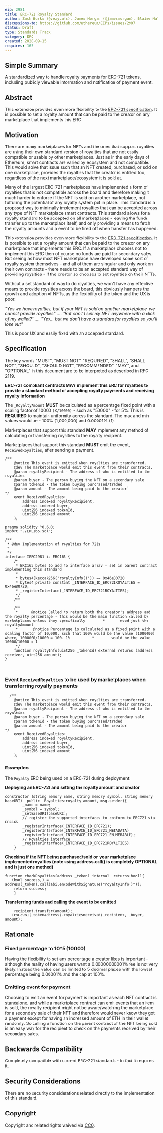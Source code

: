 ```yaml
---
eip: 2981
title: ERC-721 Royalty Standard
author: Zach Burks (@vexycats), James Morgan (@jamesmorgan), Blaine Malone (@blmalone)
discussions-to: https://github.com/ethereum/EIPs/issues/2907
status: Draft
type: Standards Track
category: ERC
created: 2020-09-15
requires: 165
---
```


## Simple Summary

A standardized way to handle royalty payments for ERC-721 tokens, including publicly viewable information and notification of payment event.

## Abstract

This extension provides even more flexibility to the [ERC-721 specification](./eip-721.md). It is possible to set a royalty amount that can be paid to the creator on any marketplace that implements this ERC


## Motivation
There are many marketplaces for NFTs and the ones that support royalties are using their own standard version of royalties that are not easily compatible or usable by other marketplaces. Just as in the early days of Ethereum, smart contracts are varied by ecosystem and not compatible. This would solve that issue such that an NFT created, purchased, or sold on one marketplace, provides the royalties that the creator is entitled too, regardless of the next marketplace/ecosystem it is sold at. 


Many of the largest ERC-721 marketplaces have implemented a form of royalties that is not compatible across the board and therefore making it much harder to enforce if the NFT is sold on another marketplace, not fulfulling the potential of any royalty system put in place. This standard is a proposed way to minimally implement royalties that can be accepted across any type of NFT marketplace smart contracts. This standard allows for a royalty standard to be accepted on all marketplaces - leaving the funds transfer up to the marketplace itself, and only providing a means to fetch the royalty amounts and a event to be fired off when transfer has happened.  

This extension provides even more flexibility to the [ERC-721 specification](./eip-721.md). It is possible to set a royalty amount that can be paid to the creator on any marketplace that implements this ERC. If a marketplace chooses not to implement this ERC then of course no funds are paid for secondary sales. But seeing as how most NFT marketplace have developed some sort of royalty system themselves - and all of them are singular and only work on their own contracts - there needs to be an accepted standard way of providing royalties - if the creator so chooses to set royalties on their NFTs.

Without a set standard of way to do royalties, we won't have any effective means to provide royalties across the board, this obviously hampers the growth and adoption of NFTs, as the flexibility of the token and the UX is poor. 

*"Yes we have royalties, but if your NFT is sold on another marketplace, we cannot provide royalties" .... "But can't I sell my NFT anywhere with a click of my wallet?" .... "Yes... but we don't have a standard for royalties so you'll lose out"*

This is poor UX and easily fixed with an accepted standard. 

## Specification

The key words "MUST", "MUST NOT", "REQUIRED", "SHALL", "SHALL
NOT", "SHOULD", "SHOULD NOT", "RECOMMENDED", "MAY", and
"OPTIONAL" in this document are to be interpreted as described in
RFC 2119.

**ERC-721 compliant contracts MAY implement this ERC for royalties to provide a standard method of accepting royalty payments and receiving royalty information**

The `_RoyaltyAmount` **MUST** be calculated as a percentage fixed point with a scaling factor of 10000 `(X/10000)` - such as "50000" - for 5%. This is **REQUIRED** to maintain uniformity across the standard. The max and min values would be - 100% (1,000,000) and 0.00001% (1).

Marketplaces that support this standard **MAY** implement any method of calculating or transferring royalties to the royalty recipient.

Marketplaces that support this standard **MUST** emit the event, `ReceivedRoyalties`, after sending a payment. 

```solidity
/**
    @notice This event is emitted when royalties are transferred.
    @dev The marketplace would emit this event from their contracts. 
    @param royaltyRecipient - The address of who is entitled to the royalties
    @param buyer - The person buying the NFT on a secondary sale
    @param tokenId - the token buying purchased/traded
    @param amount - The amount being paid to the creator`
*/
    event ReceivedRoyalties(
        address indexed royaltyRecipient,
        address indexed buyer,
        uint256 indexed tokenId,
        uint256 indexed amount
    );
```


```solidity
pragma solidity ^0.6.0;
import "./ERC165.sol";

/**
 * @dev Implementation of royalties for 721s
 *
 */
interface IERC2981 is ERC165 {
    /*
     * ERC165 bytes to add to interface array - set in parent contract implementing this standard
     *
     * bytes4(keccak256('royaltyInfo()')) == 0x46e80720
     * bytes4 private constant _INTERFACE_ID_ERC721ROYALTIES = 0x46e80720;
     * _registerInterface(_INTERFACE_ID_ERC721ROYALTIES);
     */
    /**
    
    /**
     *      @notice Called to return both the creator's address and the royalty percentage - this would be the main function called by marketplaces unless they specifically        *       need just the royaltyAmount
     *       @notice Percentage is calculated as a fixed point with a scaling factor of 10,000, such that 100% would be the value (1000000) where, 1000000/10000 = 100. 1%          *        would be the value 10000/10000 = 1
     */
    function royaltyInfo(uint256 _tokenId) external returns (address receiver, uint256 amount); 
}
  
  
```

### Event `ReceivedRoyalties` to be used by marketplaces when transferring royalty payments 
```
  /**
    @notice This event is emitted when royalties are transferred.
    @dev The marketplace would emit this event from their contracts. 
    @param royaltyRecipient - The address of who is entitled to the royalties
    @param buyer - The person buying the NFT on a secondary sale
    @param tokenId - the token buying purchased/traded
    @param amount - The amount being paid to the creator
*/
    event ReceivedRoyalties(
        address indexed royaltyRecipient,
        address indexed buyer,
        uint256 indexed tokenId,
        uint256 indexed amount
    );
```

### Examples

The `Royalty` ERC being used on a ERC-721 during deployment:

**Deploying an ERC-721 and setting the royalty amount and creator**

```   
constructor (string memory name, string memory symbol, string memory baseURI)  public  Royalties(royalty_amount, msg.sender){
        _name = name;
        _symbol = symbol;
        _setBaseURI(baseURI);
        // register the supported interfaces to conform to ERC721 via ERC165
        _registerInterface(_INTERFACE_ID_ERC721);
        _registerInterface(_INTERFACE_ID_ERC721_METADATA);
        _registerInterface(_INTERFACE_ID_ERC721_ENUMERABLE);
        // Royalties interface 
        _registerInterface(_INTERFACE_ID_ERC721ROYALTIES);
    }
```

**Checking if the NFT being purchased/sold on your marketplace implemented royalties (note using address.call() is completely **OPTIONAL** and is just one method)**

```  
function checkRoyalties(address _token) internal  returns(bool){
   (bool success,) = address(_token).call(abi.encodeWithSignature("royaltyInfo()"));
    return success;
    }
```

**Transferring funds and calling the event to be emitted**

``` 
   _recipient.transfer(amount);
   IERC2981(_tokenAddress).royaltiesReceived(_recipient, _buyer, amount);
```


## Rationale

### Fixed percentage to 10^5 (10000)

Having the flexibility to set any percentage a creator likes is important - although the reality of having users want a 0.00000000001% fee is not very likely. Instead the value can be limited to 5 decimal places with the lowest percentage being 0.00001% and the cap at 100%. 

### Emitting event for payment 

Choosing to emit an event for payment is important as each NFT contract is standalone, and while a marketplace contract can emit events that an item is sold, the royalty recipient might not be aware/watching the marketplace for a secondary sale of their NFT and therefore would never know they got a payment except for having an increased amount of ETH in their wallet randomly. So calling a function on the parent contract of the NFT being sold is an easy way for the recipient to check on the payments received by their secondary sales. 


## Backwards Compatibility

Completely compatible with current ERC-721 standards - in fact it requires it. 

## Security Considerations

There are no security considerations related directly to the implementation of this standard.

## Copyright

Copyright and related rights waived via [CC0](https://creativecommons.org/publicdomain/zero/1.0/).

